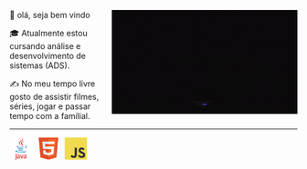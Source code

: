 👋 olá, seja bem vindo
<img src = "banner.gif" width = "325px" align = "right">

🎓 Atualmente estou cursando análise e desenvolvimento de sistemas (ADS).

✍️ No meu tempo livre gosto de assistir filmes, séries, jogar e passar tempo com a famílial.

---


  <img src="https://github.com/devicons/devicon/blob/master/icons/java/java-original-wordmark.svg" title="Java" alt="Java" width="40" height="40"/>&nbsp;
  <img src="https://github.com/devicons/devicon/blob/master/icons/html5/html5-original.svg" title="HTML5" alt="HTML" width="40" height="40"/>&nbsp;
    <img src="https://github.com/devicons/devicon/blob/master/icons/javascript/javascript-original.svg" title="JavaScript" alt="JavaScript" width="40" height="40"/>&nbsp;




